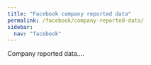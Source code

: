 ```yaml
---
title: "Facebook company reported data"
permalink: /facebook/company-reported-data/
sidebar:
  nav: "facebook"
---
```


Company reported data....
